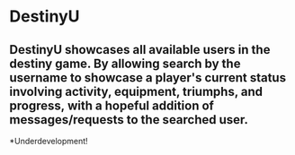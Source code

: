 # DestinyU

## DestinyU showcases all available users in the destiny game. By allowing search by the username to showcase a player's current status involving activity, equipment, triumphs, and progress, with a hopeful addition of messages/requests to the searched user.

*Underdevelopment!